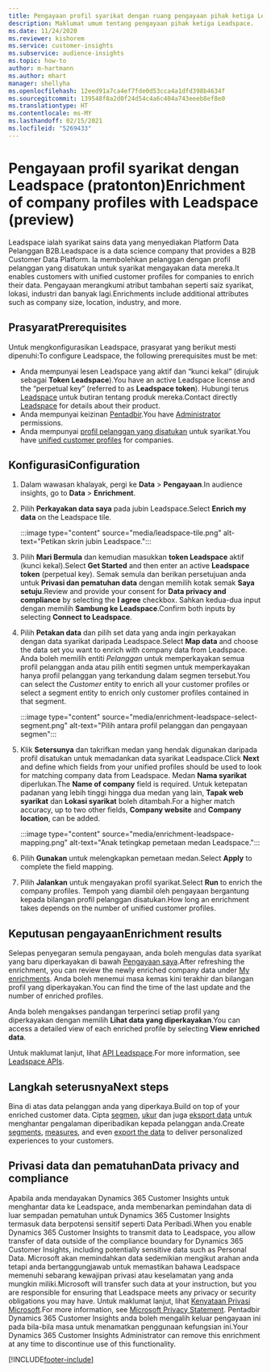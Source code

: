 ```yaml
---
title: Pengayaan profil syarikat dengan ruang pengayaan pihak ketiga Leadspace
description: Maklumat umum tentang pengayaan pihak ketiga Leadspace.
ms.date: 11/24/2020
ms.reviewer: kishorem
ms.service: customer-insights
ms.subservice: audience-insights
ms.topic: how-to
author: m-hartmann
ms.author: mhart
manager: shellyha
ms.openlocfilehash: 12eed91a7ca4ef7fde0d53cca4a1dfd398b4634f
ms.sourcegitcommit: 139548f8a2d0f24d54c4a6c404a743eeeb8ef8e0
ms.translationtype: HT
ms.contentlocale: ms-MY
ms.lasthandoff: 02/15/2021
ms.locfileid: "5269433"
---
```

# <a name="enrichment-of-company-profiles-with-leadspace-preview"></a><span data-ttu-id="b4b74-103">Pengayaan profil syarikat dengan Leadspace (pratonton)</span><span class="sxs-lookup"><span data-stu-id="b4b74-103">Enrichment of company profiles with Leadspace (preview)</span></span>

<span data-ttu-id="b4b74-104">Leadspace ialah syarikat sains data yang menyediakan Platform Data Pelanggan B2B.</span><span class="sxs-lookup"><span data-stu-id="b4b74-104">Leadspace is a data science company that provides a B2B Customer Data Platform.</span></span> <span data-ttu-id="b4b74-105">Ia membolehkan pelanggan dengan profil pelanggan yang disatukan untuk syarikat mengayakan data mereka.</span><span class="sxs-lookup"><span data-stu-id="b4b74-105">It enables customers with unified customer profiles for companies to enrich their data.</span></span> <span data-ttu-id="b4b74-106">Pengayaan merangkumi atribut tambahan seperti saiz syarikat, lokasi, industri dan banyak lagi.</span><span class="sxs-lookup"><span data-stu-id="b4b74-106">Enrichments include additional attributes such as company size, location, industry, and more.</span></span>

## <a name="prerequisites"></a><span data-ttu-id="b4b74-107">Prasyarat</span><span class="sxs-lookup"><span data-stu-id="b4b74-107">Prerequisites</span></span>

<span data-ttu-id="b4b74-108">Untuk mengkonfigurasikan Leadspace, prasyarat yang berikut mesti dipenuhi:</span><span class="sxs-lookup"><span data-stu-id="b4b74-108">To configure Leadspace, the following prerequisites must be met:</span></span>

- <span data-ttu-id="b4b74-109">Anda mempunyai lesen Leadspace yang aktif dan “kunci kekal” (dirujuk sebagai **Token Leadspace**).</span><span class="sxs-lookup"><span data-stu-id="b4b74-109">You have an active Leadspace license and the “perpetual key” (referred to as **Leadspace token**).</span></span> <span data-ttu-id="b4b74-110">Hubungi terus [Leadspace](https://www.leadspace.com/products/leadspace-on-demand/) untuk butiran tentang produk mereka.</span><span class="sxs-lookup"><span data-stu-id="b4b74-110">Contact directly [Leadspace](https://www.leadspace.com/products/leadspace-on-demand/) for details about their product.</span></span>
- <span data-ttu-id="b4b74-111">Anda mempunyai keizinan [Pentadbir](permissions.md#administrator).</span><span class="sxs-lookup"><span data-stu-id="b4b74-111">You have [Administrator](permissions.md#administrator) permissions.</span></span>
- <span data-ttu-id="b4b74-112">Anda mempunyai [profil pelanggan yang disatukan](customer-profiles.md) untuk syarikat.</span><span class="sxs-lookup"><span data-stu-id="b4b74-112">You have [unified customer profiles](customer-profiles.md) for companies.</span></span>

## <a name="configuration"></a><span data-ttu-id="b4b74-113">Konfigurasi</span><span class="sxs-lookup"><span data-stu-id="b4b74-113">Configuration</span></span>

1. <span data-ttu-id="b4b74-114">Dalam wawasan khalayak, pergi ke **Data** > **Pengayaan**.</span><span class="sxs-lookup"><span data-stu-id="b4b74-114">In audience insights, go to **Data** > **Enrichment**.</span></span>

1. <span data-ttu-id="b4b74-115">Pilih **Perkayakan data saya** pada jubin Leadspace.</span><span class="sxs-lookup"><span data-stu-id="b4b74-115">Select **Enrich my data** on the Leadspace tile.</span></span>

   :::image type="content" source="media/leadspace-tile.png" alt-text="Petikan skrin jubin Leadspace.":::

1. <span data-ttu-id="b4b74-117">Pilih **Mari Bermula** dan kemudian masukkan **token Leadspace** aktif (kunci kekal).</span><span class="sxs-lookup"><span data-stu-id="b4b74-117">Select **Get Started** and then enter an active **Leadspace token** (perpetual key).</span></span> <span data-ttu-id="b4b74-118">Semak semula dan berikan persetujuan anda untuk **Privasi dan pematuhan data** dengan memilih kotak semak **Saya setuju**.</span><span class="sxs-lookup"><span data-stu-id="b4b74-118">Review and provide your consent for **Data privacy and compliance** by selecting the **I agree** checkbox.</span></span> <span data-ttu-id="b4b74-119">Sahkan kedua-dua input dengan memilih **Sambung ke Leadspace**.</span><span class="sxs-lookup"><span data-stu-id="b4b74-119">Confirm both inputs by selecting **Connect to Leadspace**.</span></span>

1. <span data-ttu-id="b4b74-120">Pilih **Petakan data** dan pilih set data yang anda ingin perkayakan dengan data syarikat daripada Leadspace.</span><span class="sxs-lookup"><span data-stu-id="b4b74-120">Select **Map data** and choose the data set you want to enrich with company data from Leadspace.</span></span> <span data-ttu-id="b4b74-121">Anda boleh memilih entiti *Pelanggan* untuk memperkayakan semua profil pelanggan anda atau pilih entiti segmen untuk memperkayakan hanya profil pelanggan yang terkandung dalam segmen tersebut.</span><span class="sxs-lookup"><span data-stu-id="b4b74-121">You can select the *Customer* entity to enrich all your customer profiles or select a segment entity to enrich only customer profiles contained in that segment.</span></span>

   :::image type="content" source="media/enrichment-leadspace-select-segment.png" alt-text="Pilih antara profil pelanggan dan pengayaan segmen":::

1. <span data-ttu-id="b4b74-123">Klik **Setersunya** dan takrifkan medan yang hendak digunakan daripada profil disatukan untuk memadankan data syarikat Leadspace.</span><span class="sxs-lookup"><span data-stu-id="b4b74-123">Click **Next** and define which fields from your unified profiles should be used to look for matching company data from Leadspace.</span></span> <span data-ttu-id="b4b74-124">Medan **Nama syarikat** diperlukan.</span><span class="sxs-lookup"><span data-stu-id="b4b74-124">The **Name of company** field is required.</span></span> <span data-ttu-id="b4b74-125">Untuk ketepatan padanan yang lebih tinggi hingga dua medan yang lain, **Tapak web syarikat** dan **Lokasi syarikat** boleh ditambah.</span><span class="sxs-lookup"><span data-stu-id="b4b74-125">For a higher match accuracy, up to two other fields, **Company website** and **Company location**, can be added.</span></span>

   :::image type="content" source="media/enrichment-leadspace-mapping.png" alt-text="Anak tetingkap pemetaan medan Leadspace.":::
   
1. <span data-ttu-id="b4b74-127">Pilih **Gunakan** untuk melengkapkan pemetaan medan.</span><span class="sxs-lookup"><span data-stu-id="b4b74-127">Select **Apply** to complete the field mapping.</span></span>

1. <span data-ttu-id="b4b74-128">Pilih **Jalankan** untuk mengayakan profil syarikat.</span><span class="sxs-lookup"><span data-stu-id="b4b74-128">Select **Run** to enrich the company profiles.</span></span> <span data-ttu-id="b4b74-129">Tempoh yang diambil oleh pengayaan bergantung kepada bilangan profil pelanggan disatukan.</span><span class="sxs-lookup"><span data-stu-id="b4b74-129">How long an enrichment takes depends on the number of unified customer profiles.</span></span>

## <a name="enrichment-results"></a><span data-ttu-id="b4b74-130">Keputusan pengayaan</span><span class="sxs-lookup"><span data-stu-id="b4b74-130">Enrichment results</span></span>

<span data-ttu-id="b4b74-131">Selepas penyegaran semula pengayaan, anda boleh mengulas data syarikat yang baru diperkayakan di bawah [Pengayaan saya](enrichment-hub.md).</span><span class="sxs-lookup"><span data-stu-id="b4b74-131">After refreshing the enrichment, you can review the newly enriched company data under [My enrichments](enrichment-hub.md).</span></span> <span data-ttu-id="b4b74-132">Anda boleh menemui masa kemas kini terakhir dan bilangan profil yang diperkayakan.</span><span class="sxs-lookup"><span data-stu-id="b4b74-132">You can find the time of the last update and the number of enriched profiles.</span></span>

<span data-ttu-id="b4b74-133">Anda boleh mengakses pandangan terperinci setiap profil yang diperkayakan dengan memilih **Lihat data yang diperkayakan**.</span><span class="sxs-lookup"><span data-stu-id="b4b74-133">You can access a detailed view of each enriched profile by selecting **View enriched data**.</span></span>

<span data-ttu-id="b4b74-134">Untuk maklumat lanjut, lihat [API Leadspace](https://support.leadspace.com/hc/en-us/sections/201997649-API).</span><span class="sxs-lookup"><span data-stu-id="b4b74-134">For more information, see [Leadspace APIs](https://support.leadspace.com/hc/en-us/sections/201997649-API).</span></span>

## <a name="next-steps"></a><span data-ttu-id="b4b74-135">Langkah seterusnya</span><span class="sxs-lookup"><span data-stu-id="b4b74-135">Next steps</span></span>

<span data-ttu-id="b4b74-136">Bina di atas data pelanggan anda yang diperkaya.</span><span class="sxs-lookup"><span data-stu-id="b4b74-136">Build on top of your enriched customer data.</span></span> <span data-ttu-id="b4b74-137">Cipta [segmen](segments.md), [ukur](measures.md) dan juga [eksport data](export-destinations.md) untuk menghantar pengalaman diperibadikan kepada pelanggan anda.</span><span class="sxs-lookup"><span data-stu-id="b4b74-137">Create [segments](segments.md), [measures](measures.md), and even [export the data](export-destinations.md) to deliver personalized experiences to your customers.</span></span>

## <a name="data-privacy-and-compliance"></a><span data-ttu-id="b4b74-138">Privasi data dan pematuhan</span><span class="sxs-lookup"><span data-stu-id="b4b74-138">Data privacy and compliance</span></span>

<span data-ttu-id="b4b74-139">Apabila anda mendayakan Dynamics 365 Customer Insights untuk menghantar data ke Leadspace, anda membenarkan pemindahan data di luar sempadan pematuhan untuk Dynamics 365 Customer Insights termasuk data berpotensi sensitif seperti Data Peribadi.</span><span class="sxs-lookup"><span data-stu-id="b4b74-139">When you enable Dynamics 365 Customer Insights to transmit data to Leadspace, you allow transfer of data outside of the compliance boundary for Dynamics 365 Customer Insights, including potentially sensitive data such as Personal Data.</span></span> <span data-ttu-id="b4b74-140">Microsoft akan memindahkan data sedemikian mengikut arahan anda tetapi anda bertanggungjawab untuk memastikan bahawa Leadspace memenuhi sebarang kewajipan privasi atau keselamatan yang anda mungkin miliki.</span><span class="sxs-lookup"><span data-stu-id="b4b74-140">Microsoft will transfer such data at your instruction, but you are responsible for ensuring that Leadspace meets any privacy or security obligations you may have.</span></span> <span data-ttu-id="b4b74-141">Untuk maklumat lanjut, lihat [Kenyataan Privasi Microsoft](https://go.microsoft.com/fwlink/?linkid=396732).</span><span class="sxs-lookup"><span data-stu-id="b4b74-141">For more information, see [Microsoft Privacy Statement](https://go.microsoft.com/fwlink/?linkid=396732).</span></span>
<span data-ttu-id="b4b74-142">Pentadbir Dynamics 365 Customer Insights anda boleh mengalih keluar pengayaan ini pada bila-bila masa untuk menamatkan penggunaan kefungsian ini.</span><span class="sxs-lookup"><span data-stu-id="b4b74-142">Your Dynamics 365 Customer Insights Administrator can remove this enrichment at any time to discontinue use of this functionality.</span></span>


[!INCLUDE[footer-include](../includes/footer-banner.md)]